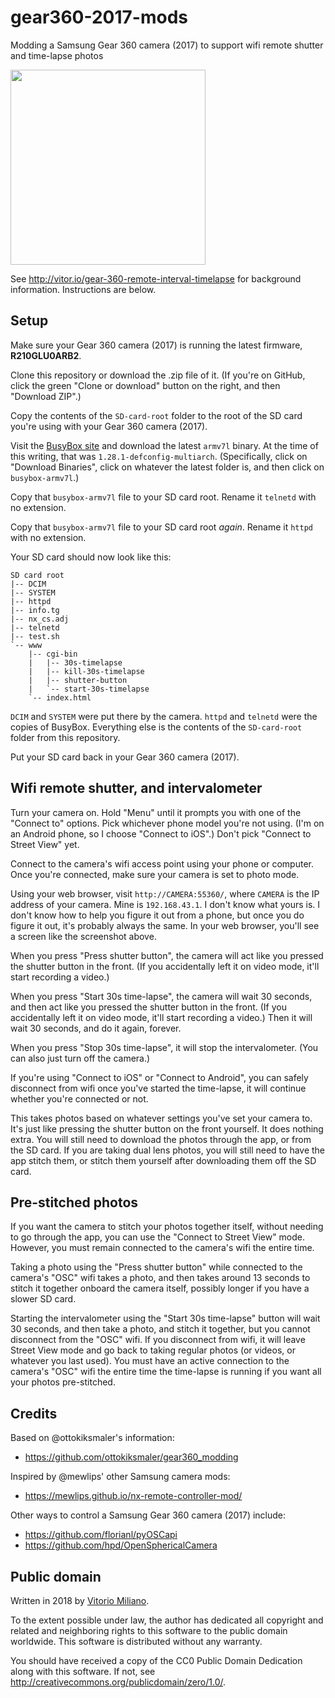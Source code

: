 # gear360-2017-mods

Modding a Samsung Gear 360 camera (2017) to support wifi remote shutter and time-lapse photos

<img src="https://github.com/vitorio/gear360-2017-mods/blob/master/Screen%20Shot%202018-11-05%20at%2012.26.22%20AM.png" width=312>

See <http://vitor.io/gear-360-remote-interval-timelapse> for background information.  Instructions are below.

## Setup

Make sure your Gear 360 camera (2017) is running the latest firmware, **R210GLU0ARB2**.

Clone this repository or download the .zip file of it.  (If you're on GitHub, click the green "Clone or download" button on the right, and then "Download ZIP".)

Copy the contents of the `SD-card-root` folder to the root of the SD card you're using with your Gear 360 camera (2017).

Visit the [BusyBox site](https://www.busybox.net) and download the latest `armv7l` binary.  At the time of this writing, that was `1.28.1-defconfig-multiarch`.  (Specifically, click on "Download Binaries", click on whatever the latest folder is, and then click on `busybox-armv7l`.)

Copy that `busybox-armv7l` file to your SD card root.  Rename it `telnetd` with no extension.

Copy that `busybox-armv7l` file to your SD card root _again_.  Rename it `httpd` with no extension.

Your SD card should now look like this:

```
SD card root
|-- DCIM
|-- SYSTEM
|-- httpd
|-- info.tg
|-- nx_cs.adj
|-- telnetd
|-- test.sh
`-- www
    |-- cgi-bin
    |   |-- 30s-timelapse
    |   |-- kill-30s-timelapse
    |   |-- shutter-button
    |   `-- start-30s-timelapse
    `-- index.html
```

`DCIM` and `SYSTEM` were put there by the camera.  `httpd` and `telnetd` were the copies of BusyBox.  Everything else is the contents of the `SD-card-root` folder from this repository.

Put your SD card back in your Gear 360 camera (2017).

## Wifi remote shutter, and intervalometer

Turn your camera on.  Hold "Menu" until it prompts you with one of the "Connect to" options.  Pick whichever phone model you're not using.  (I'm on an Android phone, so I choose "Connect to iOS".)  Don't pick "Connect to Street View" yet.

Connect to the camera's wifi access point using your phone or computer.  Once you're connected, make sure your camera is set to photo mode.

Using your web browser, visit `http://CAMERA:55360/`, where `CAMERA` is the IP address of your camera.  Mine is `192.168.43.1`.  I don't know what yours is.  I don't know how to help you figure it out from a phone, but once you do figure it out, it's probably always the same.  In your web browser, you'll see a screen like the screenshot above.

When you press "Press shutter button", the camera will act like you pressed the shutter button in the front.  (If you accidentally left it on video mode, it'll start recording a video.)

When you press "Start 30s time-lapse", the camera will wait 30 seconds, and then act like you pressed the shutter button in the front.  (If you accidentally left it on video mode, it'll start recording a video.)  Then it will wait 30 seconds, and do it again, forever.

When you press "Stop 30s time-lapse", it will stop the intervalometer.  (You can also just turn off the camera.)

If you're using "Connect to iOS" or "Connect to Android", you can safely disconnect from wifi once you've started the time-lapse, it will continue whether you're connected or not.

This takes photos based on whatever settings you've set your camera to.  It's just like pressing the shutter button on the front yourself.  It does nothing extra.  You will still need to download the photos through the app, or from the SD card.  If you are taking dual lens photos, you will still need to have the app stitch them, or stitch them yourself after downloading them off the SD card.

## Pre-stitched photos

If you want the camera to stitch your photos together itself, without needing to go through the app, you can use the "Connect to Street View" mode.  However, you must remain connected to the camera's wifi the entire time.

Taking a photo using the "Press shutter button" while connected to the camera's "OSC" wifi takes a photo, and then takes around 13 seconds to stitch it together onboard the camera itself, possibly longer if you have a slower SD card.

Starting the intervalometer using the "Start 30s time-lapse" button will wait 30 seconds, and then take a photo, and stitch it together, but you cannot disconnect from the "OSC" wifi.  If you disconnect from wifi, it will leave Street View mode and go back to taking regular photos (or videos, or whatever you last used).  You must have an active connection to the camera's "OSC" wifi the entire time the time-lapse is running if you want all your photos pre-stitched.

## Credits

Based on @ottokiksmaler's information:

- https://github.com/ottokiksmaler/gear360_modding

Inspired by @mewlips' other Samsung camera mods:

- https://mewlips.github.io/nx-remote-controller-mod/

Other ways to control a Samsung Gear 360 camera (2017) include:

- https://github.com/florianl/pyOSCapi
- https://github.com/hpd/OpenSphericalCamera

## Public domain

Written in 2018 by [Vitorio Miliano](http://vitor.io).

To the extent possible under law, the author has dedicated all copyright and related and neighboring rights to this software to the public domain worldwide. This software is distributed without any warranty.

You should have received a copy of the CC0 Public Domain Dedication along with this software. If not, see <http://creativecommons.org/publicdomain/zero/1.0/>.
